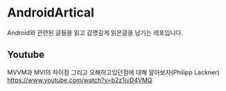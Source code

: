 # AndroidArtical
Android와 관련된 글들을 읽고 감명깊게 읽은글을 남기는 레포입니다.

## Youtube  
MVVM과 MVI의 차이점 그리고 오해하고있던점에 대해 알아보자(Philipp Lackner)    
https://www.youtube.com/watch?v=b2z1jvD4VMQ  
